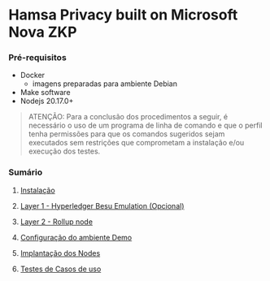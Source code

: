 
# Hamsa Privacy built on Microsoft Nova ZKP


### Pré-requisitos

- Docker
  - imagens preparadas para ambiente Debian
- Make software
- Nodejs 20.17.0+

> ATENÇÃO: Para a conclusão dos procedimentos a seguir, é necessário o uso de um programa de linha de comando e que o perfil tenha permissões para que os comandos sugeridos sejam executados sem restrições que comprometam a instalação e/ou execução dos testes.


### Sumário

1. [Instalação](./Installation.md)

2.  [Layer 1 - Hyperledger Besu Emulation (Opcional)](./Layer1_Besu.md)

3.  [Layer 2 - Rollup node](./Layer2_Nodes.md)

4. [Configuração do ambiente Demo](./Environment_Setup.md)

5. [Implantação dos Nodes](./Nodes_Deployment.md)

6. [Testes de Casos de uso](.#)


